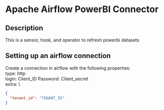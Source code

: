 # Apache Airflow PowerBI Connector
## Description
This is a sensor, hook, and operator to refresh powerbi datasets

## Setting up an airflow connection

Create a connection in airflow with the following properties: \
type: http \
login: Client_ID
Password: Client_secret \
extra: \ 
```json
{
  "tenant_id": "TENANT_ID"
}
```
